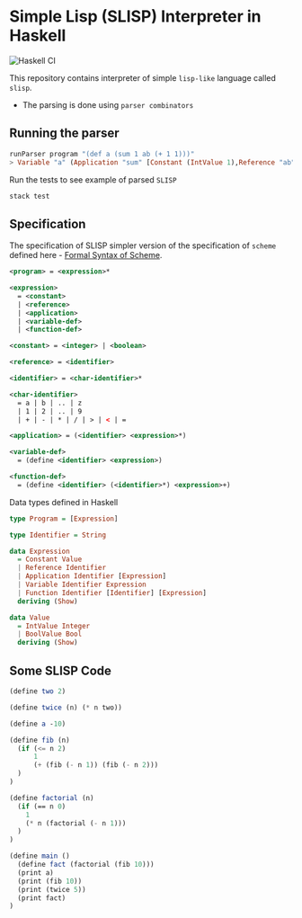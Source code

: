 # Simple Lisp (SLISP) Interpreter in Haskell

![Haskell CI](https://github.com/ichko/simple-lisp-interpreter/workflows/Haskell%20CI/badge.svg)

This repository contains interpreter of simple `lisp-like` language called `slisp`.

- The parsing is done using `parser combinators`

## Running the parser

```hs
runParser program "(def a (sum 1 ab (+ 1 1)))"
> Variable "a" (Application "sum" [Constant (IntValue 1),Reference "ab",Application "+" [Constant (IntValue 1),Constant (IntValue 1)]])]
```

Run the tests to see example of parsed `SLISP`

```bash
stack test
```

## Specification

The specification of SLISP simpler version of the specification of `scheme` defined here - [Formal Syntax of Scheme](https://www.scheme.com/tspl2d/grammar.html).

```xml
<program> = <expression>*

<expression>
  = <constant>
  | <reference>
  | <application>
  | <variable-def>
  | <function-def>

<constant> = <integer> | <boolean>

<reference> = <identifier>

<identifier> = <char-identifier>*

<char-identifier>
  = a | b | .. | z
  | 1 | 2 | .. | 9
  | + | - | * | / | > | < | =

<application> = (<identifier> <expression>*)

<variable-def>
  = (define <identifier> <expression>)

<function-def>
  = (define <identifier> (<identifier>*) <expression>+)
```

Data types defined in Haskell

```hs
type Program = [Expression]

type Identifier = String

data Expression
  = Constant Value
  | Reference Identifier
  | Application Identifier [Expression]
  | Variable Identifier Expression
  | Function Identifier [Identifier] [Expression]
  deriving (Show)

data Value
  = IntValue Integer
  | BoolValue Bool
  deriving (Show)
```

## Some SLISP Code

```scheme
(define two 2)

(define twice (n) (* n two))

(define a -10)

(define fib (n)
  (if (<= n 2)
      1
      (+ (fib (- n 1)) (fib (- n 2)))
  )
)

(define factorial (n)
  (if (== n 0)
    1
    (* n (factorial (- n 1)))
  )
)

(define main ()
  (define fact (factorial (fib 10)))
  (print a)
  (print (fib 10))
  (print (twice 5))
  (print fact)
)
```
